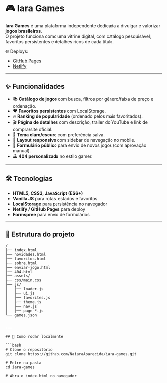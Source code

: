 # 🎮 Iara Games

**Iara Games** é uma plataforma independente dedicada a divulgar e valorizar **jogos brasileiros**.  
O projeto funciona como uma vitrine digital, com catálogo pesquisável, favoritos persistentes e detalhes ricos de cada título.

🌐 Deploys:  
- [GitHub Pages](https://naiaraaparecida.github.io/iara-games/)  
- [Netlify](https://iara-games.netlify.app/)  

---

## ✨ Funcionalidades

- 📚 **Catálogo de jogos** com busca, filtros por gênero/faixa de preço e ordenação.
- ❤️ **Favoritos persistentes** com LocalStorage.
- 🔥 **Ranking de popularidade** (ordenado pelos mais favoritados).
- 🎬 **Página de detalhes** com descrição, trailer do YouTube e link de compra/site oficial.
- 🌙 **Tema claro/escuro** com preferência salva.
- 📱 **Layout responsivo** com sidebar de navegação no mobile.
- 📝 **Formulário público** para envio de novos jogos (com aprovação manual).
- 🕹️ **404 personalizado** no estilo gamer.

---

## 🛠️ Tecnologias

- **HTML5, CSS3, JavaScript (ES6+)**
- **Vanilla JS** para rotas, estados e favoritos
- **LocalStorage** para persistência no navegador
- **Netlify / GitHub Pages** para deploy
- **Formspree** para envio de formulários

---

## 📂 Estrutura do projeto
```plaintext
/
├── index.html
├── novidades.html
├── favoritos.html
├── sobre.html
├── enviar-jogo.html
├── 404.html
├── assets/
├── css/main.css
├── js/
│   ├── loader.js
│   ├── ui.js
│   ├── favorites.js
│   ├── theme.js
│   ├── nav.js
│   ├── page-*.js
└── games.json


---

## 🚀 Como rodar localmente

```bash
# Clone o repositório
git clone https://github.com/NaiaraAparecida/iara-games.git

# Entre na pasta
cd iara-games

# Abra o index.html no navegador
